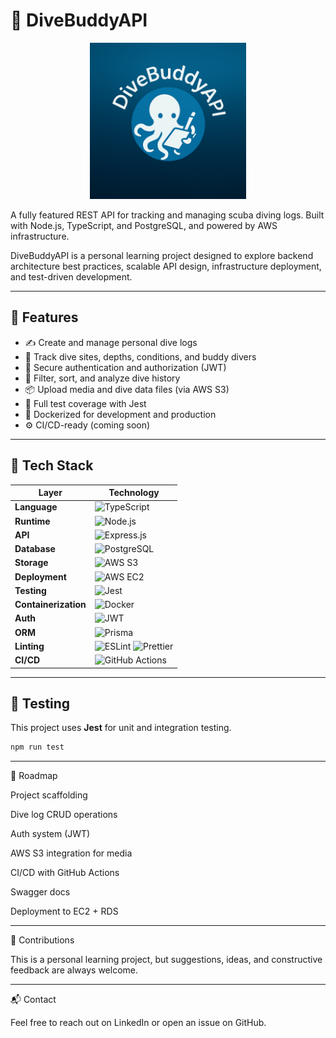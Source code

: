 # 🐙 DiveBuddyAPI

<p align="center">
  <img src="https://raw.githubusercontent.com/ramgerassy/DiveBodyAPI/main/assets/divebodylogo.png" alt="DiveBuddyAPI Logo" width="250"/>
</p>
A fully featured REST API for tracking and managing scuba diving logs. Built with Node.js, TypeScript, and PostgreSQL, and powered by AWS infrastructure.

DiveBuddyAPI is a personal learning project designed to explore backend architecture best practices, scalable API design, infrastructure deployment, and test-driven development.

---

## 🚀 Features

-  ✍️ Create and manage personal dive logs
-  📍 Track dive sites, depths, conditions, and buddy divers
-  🔐 Secure authentication and authorization (JWT)
-  🧭 Filter, sort, and analyze dive history
-  📦 Upload media and dive data files (via AWS S3)
-  🧪 Full test coverage with Jest
-  🐳 Dockerized for development and production
-  ⚙️ CI/CD-ready (coming soon)

---

## 🧱 Tech Stack

| Layer                | Technology                                                                                                                                                                |
| -------------------- | ------------------------------------------------------------------------------------------------------------------------------------------------------------------------- |
| **Language**         | ![TypeScript](https://img.shields.io/badge/TypeScript-3178C6?logo=typescript&logoColor=white)                                                                             |
| **Runtime**          | ![Node.js](https://img.shields.io/badge/Node.js-339933?logo=node.js&logoColor=white)                                                                                      |
| **API**              | ![Express.js](https://img.shields.io/badge/Express.js-000000?logo=express&logoColor=white)                                                                                |
| **Database**         | ![PostgreSQL](https://img.shields.io/badge/PostgreSQL-4169E1?logo=postgresql&logoColor=white)                                                                             |
| **Storage**          | ![AWS S3](https://img.shields.io/badge/AWS_S3-232F3E?logo=amazon-aws&logoColor=white)                                                                                     |
| **Deployment**       | ![AWS EC2](https://img.shields.io/badge/AWS_EC2-FF9900?logo=amazon-aws&logoColor=white)                                                                                   |
| **Testing**          | ![Jest](https://img.shields.io/badge/Jest-C21325?logo=jest&logoColor=white)                                                                                               |
| **Containerization** | ![Docker](https://img.shields.io/badge/Docker-2496ED?logo=docker&logoColor=white)                                                                                         |
| **Auth**             | ![JWT](https://img.shields.io/badge/JWT-000000?logo=jsonwebtokens&logoColor=white)                                                                                        |
| **ORM**              | ![Prisma](https://img.shields.io/badge/Prisma-2D3748?logo=prisma&logoColor=white)                                                                                         |
| **Linting**          | ![ESLint](https://img.shields.io/badge/ESLint-4B32C3?logo=eslint&logoColor=white) ![Prettier](https://img.shields.io/badge/Prettier-F7B93E?logo=prettier&logoColor=black) |
| **CI/CD**            | ![GitHub Actions](https://img.shields.io/badge/GitHub_Actions-2088FF?logo=github-actions&logoColor=white)                                                                 |

---

## 🧪 Testing

This project uses **Jest** for unit and integration testing.

```bash
npm run test
```

---

📌 Roadmap

Project scaffolding

Dive log CRUD operations

Auth system (JWT)

AWS S3 integration for media

CI/CD with GitHub Actions

Swagger docs

Deployment to EC2 + RDS

---

🤝 Contributions

This is a personal learning project, but suggestions, ideas, and constructive feedback are always welcome.

---

📬 Contact

Feel free to reach out on LinkedIn or open an issue on GitHub.
